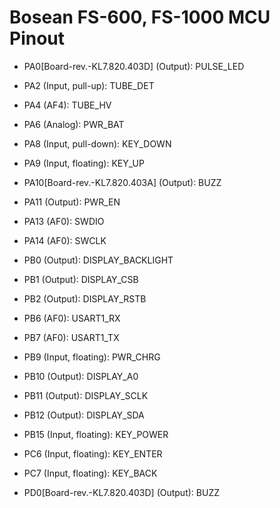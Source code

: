 # Bosean FS-600, FS-1000 MCU Pinout

* PA0[Board-rev.-KL7.820.403D] (Output): PULSE_LED
* PA2 (Input, pull-up): TUBE_DET
* PA4 (AF4): TUBE_HV
* PA6 (Analog): PWR_BAT
* PA8 (Input, pull-down): KEY_DOWN
* PA9 (Input, floating): KEY_UP
* PA10[Board-rev.-KL7.820.403A] (Output): BUZZ
* PA11 (Output): PWR_EN
* PA13 (AF0): SWDIO
* PA14 (AF0): SWCLK

* PB0 (Output): DISPLAY_BACKLIGHT
* PB1 (Output): DISPLAY_CSB
* PB2 (Output): DISPLAY_RSTB
* PB6 (AF0): USART1_RX
* PB7 (AF0): USART1_TX
* PB9 (Input, floating): PWR_CHRG
* PB10 (Output): DISPLAY_A0
* PB11 (Output): DISPLAY_SCLK
* PB12 (Output): DISPLAY_SDA
* PB15 (Input, floating): KEY_POWER

* PC6 (Input, floating): KEY_ENTER
* PC7 (Input, floating): KEY_BACK

* PD0[Board-rev.-KL7.820.403D] (Output): BUZZ
